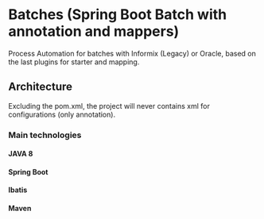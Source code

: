 # Batches (Spring Boot Batch with annotation and mappers)
Process Automation for batches with Informix (Legacy) or Oracle, based on the last plugins for starter and mapping.

## Architecture
Excluding the pom.xml, the project will never contains xml for configurations (only annotation).
### Main technologies
#### JAVA 8
#### Spring Boot
#### Ibatis
#### Maven


